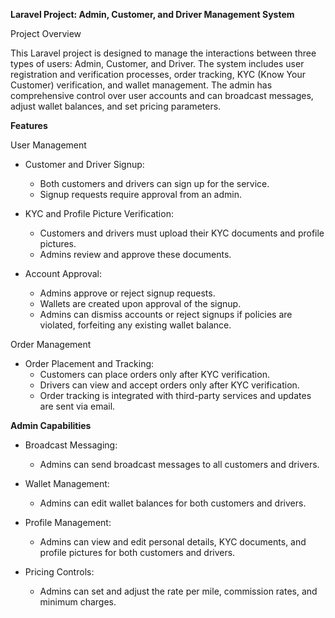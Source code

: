 <strong> Laravel Project: Admin, Customer, and Driver Management System</strong>

Project Overview

This Laravel project is designed to manage the interactions between three types of users: Admin, Customer, and Driver. The system includes user registration and verification processes, order tracking, KYC (Know Your Customer) verification, and wallet management. The admin has comprehensive control over user accounts and can broadcast messages, adjust wallet balances, and set pricing parameters.

 **Features**

 User Management

- Customer and Driver Signup: 
  - Both customers and drivers can sign up for the service.
  - Signup requests require approval from an admin.

- KYC and Profile Picture Verification:
  - Customers and drivers must upload their KYC documents and profile pictures.
  - Admins review and approve these documents.

- Account Approval:
  - Admins approve or reject signup requests.
  - Wallets are created upon approval of the signup.
  - Admins can dismiss accounts or reject signups if policies are violated, forfeiting any existing wallet balance.

 Order Management

- Order Placement and Tracking:
  - Customers can place orders only after KYC verification.
  - Drivers can view and accept orders only after KYC verification.
  - Order tracking is integrated with third-party services and updates are sent via email.

 **Admin Capabilities**

- Broadcast Messaging:
  - Admins can send broadcast messages to all customers and drivers.

- Wallet Management:
  - Admins can edit wallet balances for both customers and drivers.
  
- Profile Management:
  - Admins can view and edit personal details, KYC documents, and profile pictures for both customers and drivers.

- Pricing Controls:
  - Admins can set and adjust the rate per mile, commission rates, and minimum charges.
